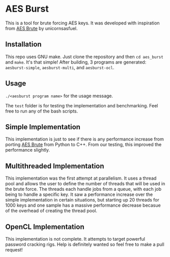 # AES Burst

This is a tool for brute forcing AES keys. It was developed with inspiration from 
[AES Brute](https://github.com/unicornsasfuel/aesbrute)
by unicornsasfuel.

## Installation

This repo uses GNU make. Just clone the repository and then `cd aes_burst` and `make`. It's that simple!
After building, 3 programs are generated: `aesburst-simple`, `aesburst-multi`, and `aesburst-ocl`.


## Usage

`./<aesburst program name>` for the usage message.

The `test` folder is for testing the implementation and benchmarking. Feel free to run any of the bash scripts.

## Simple Implementation

This implementation is just to see if there is any performance increase from porting 
[AES Brute](https://github.com/unicornsasfuel/aesbrute) from Python to C++. From our testing, this
improved the performance slightly.


## Multithreaded Implementation

This implementation was the first attempt at parallelism. It uses a thread pool and allows the user 
to define the number of threads that will be used in the brute force. The threads each handle jobs
from a queue, with each job being to handle a specific key.
It saw a performance increase over the
simple implementation in certain situations, but starting up 20 threads for 1000 keys and one sample
has a massive performance decrease becasue of the overhead of creating the thread pool.

## OpenCL Implementation

This implementation is not complete. It attempts to target powerful password cracking rigs. Help is 
definitely wanted so feel free to make a pull request!
